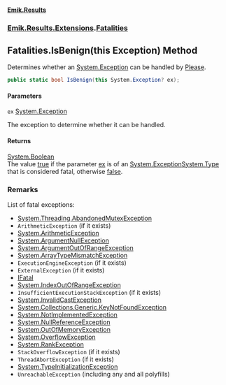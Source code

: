 #### [Emik.Results](index.md 'index')
### [Emik.Results.Extensions](Emik.Results.Extensions.md 'Emik.Results.Extensions').[Fatalities](Fatalities.md 'Emik.Results.Extensions.Fatalities')

## Fatalities.IsBenign(this Exception) Method

Determines whether an [System.Exception](https://docs.microsoft.com/en-us/dotnet/api/System.Exception 'System.Exception') can be handled by [Please](Please.md 'Emik.Results.Please').

```csharp
public static bool IsBenign(this System.Exception? ex);
```
#### Parameters

<a name='Emik.Results.Extensions.Fatalities.IsBenign(thisSystem.Exception).ex'></a>

`ex` [System.Exception](https://docs.microsoft.com/en-us/dotnet/api/System.Exception 'System.Exception')

The exception to determine whether it can be handled.

#### Returns
[System.Boolean](https://docs.microsoft.com/en-us/dotnet/api/System.Boolean 'System.Boolean')  
The value [true](https://docs.microsoft.com/en-us/dotnet/csharp/language-reference/builtin-types/bool 'https://docs.microsoft.com/en-us/dotnet/csharp/language-reference/builtin-types/bool') if the parameter [ex](Fatalities.IsBenign(Exception).md#Emik.Results.Extensions.Fatalities.IsBenign(thisSystem.Exception).ex 'Emik.Results.Extensions.Fatalities.IsBenign(this System.Exception).ex') is of an [System.Exception](https://docs.microsoft.com/en-us/dotnet/api/System.Exception 'System.Exception')[System.Type](https://docs.microsoft.com/en-us/dotnet/api/System.Type 'System.Type') that is considered fatal, otherwise [false](https://docs.microsoft.com/en-us/dotnet/csharp/language-reference/builtin-types/bool 'https://docs.microsoft.com/en-us/dotnet/csharp/language-reference/builtin-types/bool').

### Remarks
  
List of fatal exceptions:  
- [System.Threading.AbandonedMutexException](https://docs.microsoft.com/en-us/dotnet/api/System.Threading.AbandonedMutexException 'System.Threading.AbandonedMutexException')  
- `ArithmeticException` (if it exists)  
- [System.ArithmeticException](https://docs.microsoft.com/en-us/dotnet/api/System.ArithmeticException 'System.ArithmeticException')  
- [System.ArgumentNullException](https://docs.microsoft.com/en-us/dotnet/api/System.ArgumentNullException 'System.ArgumentNullException')  
- [System.ArgumentOutOfRangeException](https://docs.microsoft.com/en-us/dotnet/api/System.ArgumentOutOfRangeException 'System.ArgumentOutOfRangeException')  
- [System.ArrayTypeMismatchException](https://docs.microsoft.com/en-us/dotnet/api/System.ArrayTypeMismatchException 'System.ArrayTypeMismatchException')  
- `ExecutionEngineException` (if it exists)  
- `ExternalException` (if it exists)  
- [IFatal](IFatal.md 'Emik.Results.IFatal')  
- [System.IndexOutOfRangeException](https://docs.microsoft.com/en-us/dotnet/api/System.IndexOutOfRangeException 'System.IndexOutOfRangeException')  
- `InsufficientExecutionStackException` (if it exists)  
- [System.InvalidCastException](https://docs.microsoft.com/en-us/dotnet/api/System.InvalidCastException 'System.InvalidCastException')  
- [System.Collections.Generic.KeyNotFoundException](https://docs.microsoft.com/en-us/dotnet/api/System.Collections.Generic.KeyNotFoundException 'System.Collections.Generic.KeyNotFoundException')  
- [System.NotImplementedException](https://docs.microsoft.com/en-us/dotnet/api/System.NotImplementedException 'System.NotImplementedException')  
- [System.NullReferenceException](https://docs.microsoft.com/en-us/dotnet/api/System.NullReferenceException 'System.NullReferenceException')  
- [System.OutOfMemoryException](https://docs.microsoft.com/en-us/dotnet/api/System.OutOfMemoryException 'System.OutOfMemoryException')  
- [System.OverflowException](https://docs.microsoft.com/en-us/dotnet/api/System.OverflowException 'System.OverflowException')  
- [System.RankException](https://docs.microsoft.com/en-us/dotnet/api/System.RankException 'System.RankException')  
- `StackOverflowException` (if it exists)  
- `ThreadAbortException` (if it exists)  
- [System.TypeInitializationException](https://docs.microsoft.com/en-us/dotnet/api/System.TypeInitializationException 'System.TypeInitializationException')  
- `UnreachableException` (including any and all polyfills)